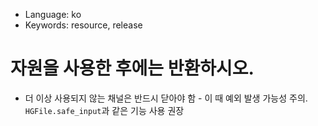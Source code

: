 * Language: ko 
* Keywords: resource, release

# 자원을 사용한 후에는 반환하시오.

* 더 이상 사용되지 않는 채널은 반드시 닫아야 함 - 이 때 예외 발생 가능성 주의. `HGFile.safe_input`과 같은 기능 사용 권장
